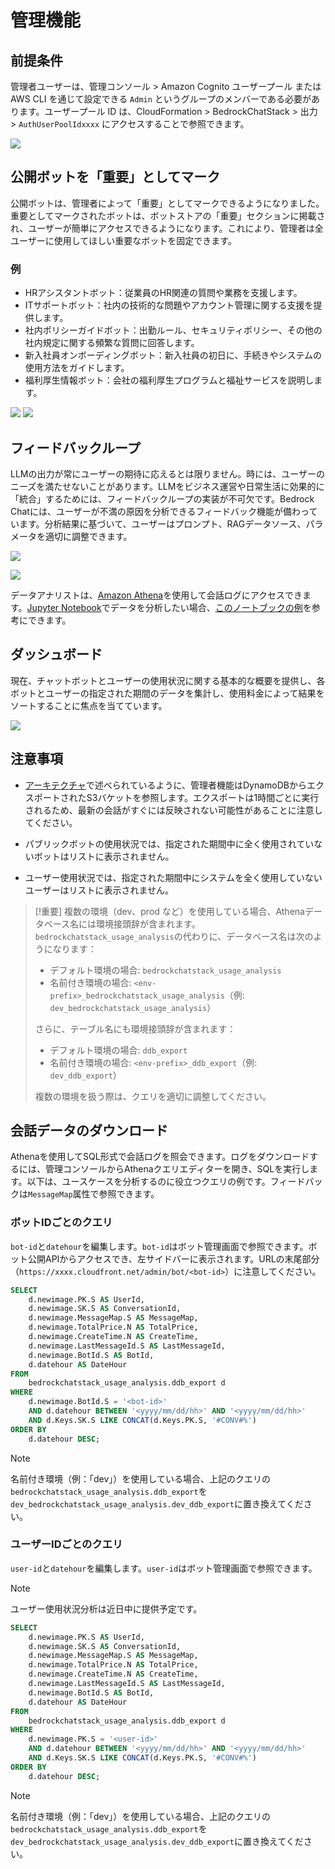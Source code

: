 # 管理機能

## 前提条件

管理者ユーザーは、管理コンソール > Amazon Cognito ユーザープール または AWS CLI を通じて設定できる `Admin` というグループのメンバーである必要があります。ユーザープール ID は、CloudFormation > BedrockChatStack > 出力 > `AuthUserPoolIdxxxx` にアクセスすることで参照できます。

![](./imgs/group_membership_admin.png)

## 公開ボットを「重要」としてマーク

公開ボットは、管理者によって「重要」としてマークできるようになりました。重要としてマークされたボットは、ボットストアの「重要」セクションに掲載され、ユーザーが簡単にアクセスできるようになります。これにより、管理者は全ユーザーに使用してほしい重要なボットを固定できます。

### 例

- HRアシスタントボット：従業員のHR関連の質問や業務を支援します。
- ITサポートボット：社内の技術的な問題やアカウント管理に関する支援を提供します。
- 社内ポリシーガイドボット：出勤ルール、セキュリティポリシー、その他の社内規定に関する頻繁な質問に回答します。
- 新入社員オンボーディングボット：新入社員の初日に、手続きやシステムの使用方法をガイドします。
- 福利厚生情報ボット：会社の福利厚生プログラムと福祉サービスを説明します。

![](./imgs/admin_bot_menue.png)
![](./imgs/bot_store.png)

## フィードバックループ

LLMの出力が常にユーザーの期待に応えるとは限りません。時には、ユーザーのニーズを満たせないことがあります。LLMをビジネス運営や日常生活に効果的に「統合」するためには、フィードバックループの実装が不可欠です。Bedrock Chatには、ユーザーが不満の原因を分析できるフィードバック機能が備わっています。分析結果に基づいて、ユーザーはプロンプト、RAGデータソース、パラメータを適切に調整できます。

![](./imgs/feedback_loop.png)

![](./imgs/feedback-using-claude-chat.png)

データアナリストは、[Amazon Athena](https://aws.amazon.com/jp/athena/)を使用して会話ログにアクセスできます。[Jupyter Notebook](https://jupyter.org/)でデータを分析したい場合、[このノートブックの例](../examples/notebooks/feedback_analysis_example.ipynb)を参考にできます。

## ダッシュボード

現在、チャットボットとユーザーの使用状況に関する基本的な概要を提供し、各ボットとユーザーの指定された期間のデータを集計し、使用料金によって結果をソートすることに焦点を当てています。

![](./imgs/admin_bot_analytics.png)

## 注意事項

- [アーキテクチャ](../README.md#architecture)で述べられているように、管理者機能はDynamoDBからエクスポートされたS3バケットを参照します。エクスポートは1時間ごとに実行されるため、最新の会話がすぐには反映されない可能性があることに注意してください。

- パブリックボットの使用状況では、指定された期間中に全く使用されていないボットはリストに表示されません。

- ユーザー使用状況では、指定された期間中にシステムを全く使用していないユーザーはリストに表示されません。

> [!重要]
> 複数の環境（dev、prod など）を使用している場合、Athenaデータベース名には環境接頭辞が含まれます。`bedrockchatstack_usage_analysis`の代わりに、データベース名は次のようになります：
>
> - デフォルト環境の場合: `bedrockchatstack_usage_analysis`
> - 名前付き環境の場合: `<env-prefix>_bedrockchatstack_usage_analysis`（例: `dev_bedrockchatstack_usage_analysis`）
>
> さらに、テーブル名にも環境接頭辞が含まれます：
>
> - デフォルト環境の場合: `ddb_export`
> - 名前付き環境の場合: `<env-prefix>_ddb_export`（例: `dev_ddb_export`）
>
> 複数の環境を扱う際は、クエリを適切に調整してください。

## 会話データのダウンロード

Athenaを使用してSQL形式で会話ログを照会できます。ログをダウンロードするには、管理コンソールからAthenaクエリエディターを開き、SQLを実行します。以下は、ユースケースを分析するのに役立つクエリの例です。フィードバックは`MessageMap`属性で参照できます。

### ボットIDごとのクエリ

`bot-id`と`datehour`を編集します。`bot-id`はボット管理画面で参照できます。ボット公開APIからアクセスでき、左サイドバーに表示されます。URLの末尾部分（`https://xxxx.cloudfront.net/admin/bot/<bot-id>`）に注意してください。

```sql
SELECT
    d.newimage.PK.S AS UserId,
    d.newimage.SK.S AS ConversationId,
    d.newimage.MessageMap.S AS MessageMap,
    d.newimage.TotalPrice.N AS TotalPrice,
    d.newimage.CreateTime.N AS CreateTime,
    d.newimage.LastMessageId.S AS LastMessageId,
    d.newimage.BotId.S AS BotId,
    d.datehour AS DateHour
FROM
    bedrockchatstack_usage_analysis.ddb_export d
WHERE
    d.newimage.BotId.S = '<bot-id>'
    AND d.datehour BETWEEN '<yyyy/mm/dd/hh>' AND '<yyyy/mm/dd/hh>'
    AND d.Keys.SK.S LIKE CONCAT(d.Keys.PK.S, '#CONV#%')
ORDER BY
    d.datehour DESC;
```

> [!Note]
> 名前付き環境（例：「dev」）を使用している場合、上記のクエリの`bedrockchatstack_usage_analysis.ddb_export`を`dev_bedrockchatstack_usage_analysis.dev_ddb_export`に置き換えてください。

### ユーザーIDごとのクエリ

`user-id`と`datehour`を編集します。`user-id`はボット管理画面で参照できます。

> [!Note]
> ユーザー使用状況分析は近日中に提供予定です。

```sql
SELECT
    d.newimage.PK.S AS UserId,
    d.newimage.SK.S AS ConversationId,
    d.newimage.MessageMap.S AS MessageMap,
    d.newimage.TotalPrice.N AS TotalPrice,
    d.newimage.CreateTime.N AS CreateTime,
    d.newimage.LastMessageId.S AS LastMessageId,
    d.newimage.BotId.S AS BotId,
    d.datehour AS DateHour
FROM
    bedrockchatstack_usage_analysis.ddb_export d
WHERE
    d.newimage.PK.S = '<user-id>'
    AND d.datehour BETWEEN '<yyyy/mm/dd/hh>' AND '<yyyy/mm/dd/hh>'
    AND d.Keys.SK.S LIKE CONCAT(d.Keys.PK.S, '#CONV#%')
ORDER BY
    d.datehour DESC;
```

> [!Note]
> 名前付き環境（例：「dev」）を使用している場合、上記のクエリの`bedrockchatstack_usage_analysis.ddb_export`を`dev_bedrockchatstack_usage_analysis.dev_ddb_export`に置き換えてください。